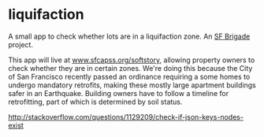 liquifaction
============

A small app to check whether lots are in a liquifaction zone. An [SF Brigade](https://github.com/sfbrigade) project.

This app will live at www.sfcapss.org/softstory, allowing property owners to check whether they are in certain zones. We're doing this because the City of San Francisco recently passed an ordinance requiring a some homes to undergo mandatory retrofits, making these mostly large apartment buildings safer in an Earthquake. Building owners have to follow a timeline for retrofitting, part of which is determined by soil status.

http://stackoverflow.com/questions/1129209/check-if-json-keys-nodes-exist
